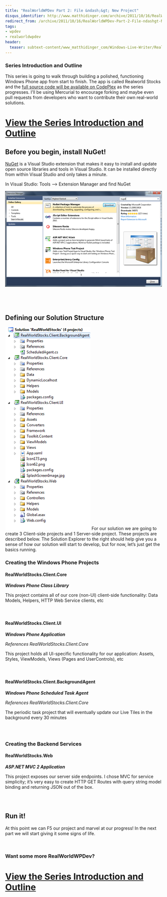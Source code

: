 ```yaml
---
title: "RealWorldWPDev Part 2: File &ndash;&gt; New Project"
disqus_identifier: http://www.matthidinger.com/archive/2011/10/16/RealWorldWPDev-Part-2-File-ndashgt-New-Project.aspx
redirect_from: /archive/2011/10/16/RealWorldWPDev-Part-2-File-ndashgt-New-Project.aspx/
tags: 
- wpdev
- realworldwpdev
header:
  teaser: subtext-content/www_matthidinger_com/Windows-Live-Writer/Real-world-Windows-Phone-File--New-Proje_11135/image_thumb.png
---
```

### Series Introduction and Outline

This series is going to walk through building a polished, functioning Windows Phone app from start to finish. The app is called Realworld Stocks and the [full source code will be available on CodePlex](http://realworldwpdev.codeplex.com/) as the series progresses. I’ll be using Mercurial to encourage forking and maybe even pull requests from developers who want to contribute their own real-world solutions.

[View the Series Introduction and Outline](http://www.matthidinger.com/archive/2011/10/16/RealWorldWPDev-Part-1-Introduction-and-Outline.aspx)
==============================================================================================================================================

Before you begin, install NuGet!
--------------------------------

[NuGet](http://nuget.org) is a Visual Studio extension that makes it easy to install and update open source libraries and tools in Visual Studio. It can be installed directly from within Visual Studio and only takes a minute.

In Visual Studio: Tools –&gt; Extension Manager and find NuGet

![](/images/subtext-content/www_matthidinger_com/Windows-Live-Writer/Real-world-Windows-Phone-File--New-Proje_11135/image_thumb.png)


 
-

Defining our Solution Structure
-------------------------------

![](/images/subtext-content/www_matthidinger_com/Windows-Live-Writer/Real-world-Windows-Phone-File--New-Proje_11135/image_thumb_5.png)
For our solution we are going to create 3 Client-side projects and 1 Server-side project. These projects are described below. The Solution Explorer to the right should help give you a sense of how our solution will start to develop, but for now, let’s just get the basics running.

### Creating the Windows Phone Projects

#### RealWorldStocks.Client.Core

***Windows Phone Class Library***

This project contains all of our core (non-UI) client-side functionality: Data Models, Helpers, HTTP Web Service clients, etc

####  

#### RealWorldStocks.Client.UI

***Windows Phone Application***

*References RealWorldStocks.Client.Core*

This project holds all UI-specific functionality for our application: Assets, Styles, ViewModels, Views (Pages and UserControls), etc

####  

#### RealWorldStocks.Client.BackgroundAgent

***Windows Phone Scheduled Task Agent***

*References RealWorldStocks.Client.Core*

The periodic task project that will eventually update our Live Tiles in the background every 30 minutes

###  

### Creating the Backend Services

#### RealWorldStocks.Web

***ASP.NET MVC 2 Application***

This project exposes our server side endpoints. I chose MVC for service simplicity; it’s very easy to create HTTP GET Routes with query string model binding and returning JSON out of the box.

###  

Run it!
-------

At this point we can F5 our project and marvel at our progress! In the next part we will start giving it some signs of life.

 

### Want some more RealWorldWPDev?

[View the Series Introduction and Outline](http://www.matthidinger.com/archive/2011/10/16/RealWorldWPDev-Part-1-Introduction-and-Outline.aspx)
==============================================================================================================================================



